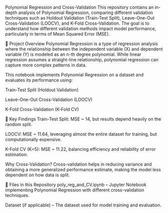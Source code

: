 Polynomial Regression and Cross-Validation
This repository contains an in-depth analysis of Polynomial Regression, comparing different validation techniques such as Holdout Validation (Train-Test Split), Leave-One-Out Cross-Validation (LOOCV), and K-Fold Cross-Validation. The goal is to understand how different validation methods impact model performance, particularly in terms of Mean Squared Error (MSE).

📌 Project Overview
Polynomial Regression is a type of regression analysis where the relationship between the independent variable (X) and dependent variable (Y) is modeled as an n-th degree polynomial. While linear regression assumes a straight-line relationship, polynomial regression can capture more complex patterns in data.

This notebook implements Polynomial Regression on a dataset and evaluates its performance using:

Train-Test Split (Holdout Validation)

Leave-One-Out Cross-Validation (LOOCV)

K-Fold Cross-Validation (K-Fold CV)

🚀 Key Findings
Train-Test Split: MSE ~ 14, but results depend heavily on the random split.

LOOCV: MSE ~ 11.64, leveraging almost the entire dataset for training, but computationally expensive.

K-Fold CV (K=5): MSE ~ 11.22, balancing efficiency and reliability of error estimation.

Why Cross-Validation?
Cross-validation helps in reducing variance and obtaining a more generalized performance estimate, making the model less dependent on how data is split.

📂 Files in this Repository
poly_reg_and_CV.ipynb – Jupyter Notebook implementing Polynomial Regression with different cross-validation techniques.

Dataset (if applicable) – The dataset used for model training and evaluation.
